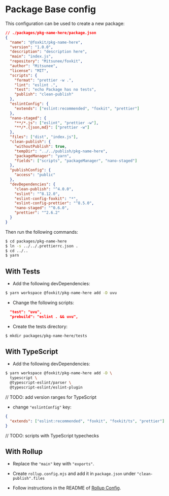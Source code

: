 # Package Base config

This configuration can be used to create a new package:

```json
// ./packages/pkg-name-here/package.json
{
  "name": "@foxkit/pkg-name-here",
  "version": "1.0.0",
  "description": "description here",
  "main": "index.js",
  "repository": "Mitsunee/foxkit",
  "author": "Mitsunee",
  "license": "MIT",
  "scripts": {
    "format": "prettier -w .",
    "lint": "eslint .",
    "test": "echo Package has no tests",
    "publish": "clean-publish"
  },
  "eslintConfig": {
    "extends": ["eslint:recommended", "foxkit", "prettier"]
  },
  "nano-staged": {
    "**/*.js": ["eslint", "prettier -w"],
    "**/*.{json,md}": ["prettier -w"]
  },
  "files": ["dist", "index.js"],
  "clean-publish": {
    "withoutPublish": true,
    "tempDir": "../../publish/pkg-name-here",
    "packageManager": "yarn",
    "fields": ["scripts", "packageManager", "nano-staged"]
  },
  "publishConfig": {
    "access": "public"
  },
  "devDependencies": {
    "clean-publish": "^4.0.0",
    "eslint": "^8.12.0",
    "eslint-config-foxkit": "*",
    "eslint-config-prettier": "^8.5.0",
    "nano-staged": "^0.6.0",
    "prettier": "^2.6.2"
  }
}
```

Then run the following commands:

```sh
$ cd packages/pkg-name-here
$ ln -s ../../.prettierrc.json .
$ cd ../..
$ yarn
```

## With Tests

- Add the following devDependencies:

```sh
$ yarn workspace @foxkit/pkg-name-here add -D uvu
```

- Change the following scripts:

```json
  "test": "uvu",
  "prebuild": "eslint . && uvu",
```

- Create the tests directory:

```sh
$ mkdir packages/pkg-name-here/tests
```

## With TypeScript

- Add the following devDependencies:

```sh
$ yarn workspace @foxkit/pkg-name-here add -D \
  typescript \
  @typescript-eslint/parser \
  @typescript-eslint/eslint-plugin
```

// TODO: add version ranges for TypeScript

- change `"eslintConfig"` key:

```json
{
  "extends": ["eslint:recommended", "foxkit", "foxkit/ts", "prettier"]
}
```

// TODO: scripts with TypeScript typechecks

## With Rollup

- Replace the `"main"` key with `"exports"`.

- Create `rollup.config.mjs` and add it in `package.json` under `"clean-publish".files`

- Follow instructions in the README of [Rollup Config](../packages/rollup-config/README.md).
